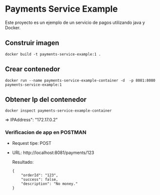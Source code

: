 # Payments Service Example

Este proyecto es un ejemplo de un servicio de pagos utilizando java y Docker.


## Construir imagen
```
docker build -t payments-service-example:1 .
```
## Crear contenedor
```
docker run --name payments-service-example-container -d  -p 8081:8080 payments-service-example:1
```
## Obtener Ip del contenedor
```
docker inspect payments-service-example-container
```  
=> IPAddress": "172.17.0.2"


### Verificacion de app en POSTMAN

- Request tipe: POST
- URL: http://localhost:8081/payments/123

    Resultado:
    ```
    {
        "orderId": "123",
        "success": false,
        "description": "No money."
    }
    ```


